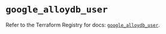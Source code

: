# `google_alloydb_user`

Refer to the Terraform Registry for docs: [`google_alloydb_user`](https://registry.terraform.io/providers/hashicorp/google/5.20.0/docs/resources/alloydb_user).

